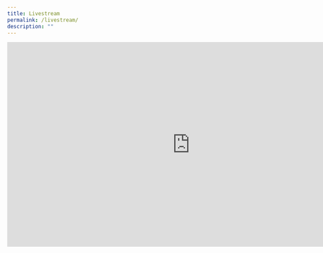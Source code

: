```yaml
---
title: Livestream
permalink: /livestream/
description: ""
---
```

<div style="width:100%; min-height:475px"><iframe allowfullscreen="" allow="accelerometer; autoplay; clipboard-write; encrypted-media; gyroscope; picture-in-picture; web-share" frameborder="0" title="YouTube video player" src="https://www.youtube-nocookie.com/embed/AEKtQW93OVg" height="475" width="845"></iframe></div>